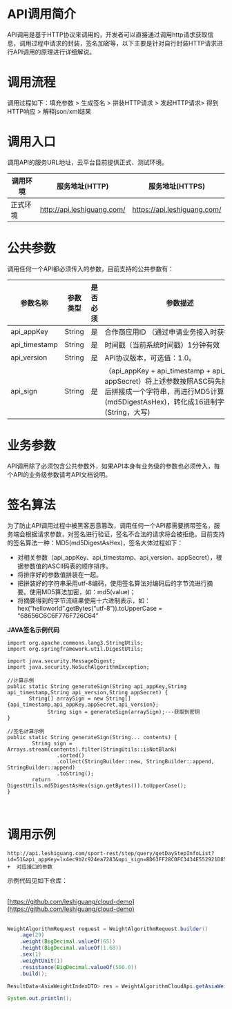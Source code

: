 <a name="WEaMo"></a>
# API调用简介
API调用是基于HTTP协议来调用的，开发者可以直接通过调用http请求获取信息，调用过程中请求的封装，签名加密等，以下主要是针对自行封装HTTP请求进行API调用的原理进行详细解说。
<a name="s0"></a>
# 调用流程
调用过程如下：填充参数 > 生成签名 > 拼装HTTP请求 > 发起HTTP请求> 得到HTTP响应 > 解释json/xml结果
<a name="s1"></a>
# 调用入口
调用API的服务URL地址，云平台目前提供正式、测试环境。

| 调用环境 | 服务地址(HTTP) | 服务地址(HTTPS) |
| --- | --- | --- |
| 正式环境 | http://api.leshiguang.com/ | https://api.leshiguang.com/ |

<a name="s2"></a>
# 公共参数
调用任何一个API都必须传入的参数，目前支持的公共参数有：

| 参数名称 | 参数类型 | 是否必须 | 参数描述 |
| --- | --- | --- | --- |
| api_appKey | String | 是 | 合作商应用ID （通过申请业务接入时获得） |
| api_timestamp | String | 是 | 时间戳（当前系统时间戳）1分钟有效 |
| api_version | String | 是 | API协议版本，可选值：1.0。 |
| api_sign | String | 是 | （api_appKey + api_timestamp + api_version + appSecret）将上述参数按照ASC码先排序，然后拼接成一个字符串，再进行MD5计算(md5DigestAsHex)，转化成16进制字符(String，大写) |

<a name="s3"></a>
# 业务参数
API调用除了必须包含公共参数外，如果API本身有业务级的参数也必须传入，每个API的业务级参数请考API文档说明。
<a name="s4"></a>
# 签名算法
为了防止API调用过程中被黑客恶意篡改，调用任何一个API都需要携带签名，服务端会根据请求参数，对签名进行验证，签名不合法的请求将会被拒绝。目前支持的签名算法一种：MD5(md5DigestAsHex)，签名大体过程如下：

- 对相关参数（api_appKey、api_timestamp、api_version、appSecret），根据参数值的ASCII码表的顺序排序。
- 将排序好的参数值拼装在一起。
- 把拼装好的字符串采用utf-8编码，使用签名算法对编码后的字节流进行摘要。使用MD5算法加密，如：md5(value)；
- 将摘要得到的字节流结果使用十六进制表示，如：hex(“helloworld”.getBytes(“utf-8”)).toUpperCase = “68656C6C6F776F726C64”

**JAVA签名示例代码**
```
import org.apache.commons.lang3.StringUtils;
import org.springframework.util.DigestUtils;

import java.security.MessageDigest;
import java.security.NoSuchAlgorithmException;

//计算示例
public static String generateSign(String api_appKey,String api_timestamp,String api_version,String appSecret) {
       String[] arraySign = new String[]{api_timestamp,api_appKey,appSecret,api_version};
 			 String sign = generateSign(arraySign);---获取到密钥
}

//签名计算示例
public static String generateSign(String... contents) {
        String sign = Arrays.stream(contents).filter(StringUtils::isNotBlank)
                .sorted()
                .collect(StringBuilder::new, StringBuilder::append, StringBuilder::append)
                .toString();
        return DigestUtils.md5DigestAsHex(sign.getBytes()).toUpperCase();
}

```
**​**<br />
<a name="s5"></a>
# 调用示例
```
http://api.leshiguang.com/sport-rest/step/query/getDayStepInfoList?id=51&api_appKey=lx4ec9b2c924ea7283&api_sign=BD63FF28C0FC3434E552921D85FA8591&api_timestamp=1596527190000&api_version=1.0  +  对应接口的参数
```
示例代码见如下仓库：<br />​

[https://github.com/leshiguang/cloud-demo](https://github.com/leshiguang/cloud-demo)<br />​<br />
```java
WeightAlgorithmRequest request = WeightAlgorithmRequest.builder()
    .age(29)
    .weight(BigDecimal.valueOf(65))
    .height(BigDecimal.valueOf(1.68))
    .sex(1)
    .weightUnit(1)
    .resistance(BigDecimal.valueOf(500.0))
    .build();

ResultData<AsiaWeightIndexDTO> res = WeightAlgorithmCloudApi.getAsiaWeightIndexDTO(request);

System.out.println();
```

